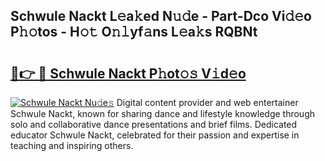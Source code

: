 ## Schwule Nackt L𝚎a𝚔ed N𝚞𝚍e - Part-Dco Vi𝚍𝚎o P𝚑𝚘tos - H𝚘𝚝 O𝚗𝚕yf𝚊ns L𝚎a𝚔s RQBNt

# <h2><a href="http://kf45mj.oniu.top/?m=Schwule+Nackt">🔗👉 🔴 Schwule Nackt P𝚑ot𝚘𝚜 V𝚒d𝚎o</a></h2>

[![Schwule Nackt Nu𝚍e𝚜](https://i.imgur.com/0qMVB7G.gif)](http://kf45mj.oniu.top/?m=Schwule+Nackt)
Digital content provider and web entertainer Schwule Nackt, known for sharing dance and lifestyle knowledge through solo and collaborative dance presentations and brief films. Dedicated educator Schwule Nackt, celebrated for their passion and expertise in teaching and inspiring others.  
